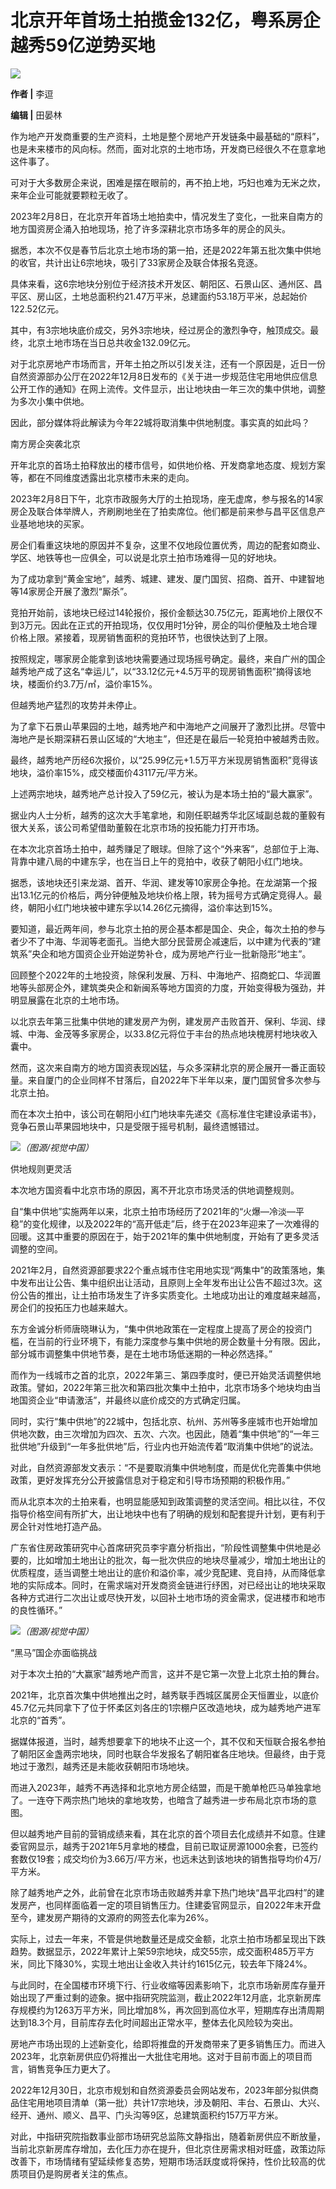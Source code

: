 # 北京开年首场土拍揽金132亿，粤系房企越秀59亿逆势买地

![](https://inews.gtimg.com/news_bt/O915C91uVJqqcRS-l2QAvQc1EcGt7MgLxoMWmK6-fl_cQAA/1000)

**作者 |** 李逗

**编辑 |** 田晏林

作为地产开发商重要的生产资料，土地是整个房地产开发链条中最基础的“原料”，也是未来楼市的风向标。然而，面对北京的土地市场，开发商已经很久不在意拿地这件事了。

可对于大多数房企来说，困难是摆在眼前的，再不拍上地，巧妇也难为无米之炊，来年企业可能就要颗粒无收了。

2023年2月8日，在北京开年首场土地拍卖中，情况发生了变化，一批来自南方的地方国资房企涌入拍地现场，抢了许多深耕北京市场多年的房企的风头。

据悉，本次不仅是春节后北京土地市场的第一拍，还是2022年第五批次集中供地的收官，共计出让6宗地块，吸引了33家房企及联合体报名竞逐。

具体来看，这6宗地块分别位于经济技术开发区、朝阳区、石景山区、通州区、昌平区、房山区，土地总面积约21.47万平米，总建面约53.18万平米，总起始价122.52亿元。

其中，有3宗地块底价成交，另外3宗地块，经过房企的激烈争夺，触顶成交。最终，北京土地市场在当日总共收金132.09亿元。

对于北京房地产市场而言，开年土拍之所以引发关注，还有一个原因是，近日一份自然资源部办公厅在2022年12月8日发布的《关于进一步规范住宅用地供应信息公开工作的通知》在网上流传。文件显示，出让地块由一年三次的集中供地，调整为多次小集中供地。

因此，部分媒体将此解读为今年22城将取消集中供地制度。事实真的如此吗？

南方房企突袭北京

开年北京的首场土拍释放出的楼市信号，如供地价格、开发商拿地态度、规划方案等，都在不同维度透露出北京楼市未来的走向。

2023年2月8日下午，北京市政服务大厅的土拍现场，座无虚席，参与报名的14家房企及联合体举牌人，齐刷刷地坐在了拍卖席位。他们都是前来参与昌平区信息产业基地地块的买家。

房企们看重这块地的原因并不复杂，这里不仅地段位置优秀，周边的配套如商业、学区、地铁等也一应俱全，可以说是北京土拍市场难得一见的好地块。

为了成功拿到“黄金宝地”，越秀、城建、建发、厦门国贸、招商、首开、中建智地等14家房企开展了激烈“厮杀”。

竞拍开始前，该地块已经过14轮报价，报价金额达30.75亿元，距离地价上限仅不到3万元。因此在正式的开拍现场，仅仅用时1分钟，房企的叫价便触及土地合理价格上限。紧接着，现房销售面积的竞拍环节，也很快达到了上限。

按照规定，哪家房企能拿到该地块需要通过现场摇号确定。最终，来自广州的国企越秀地产成了这名“幸运儿”，以“33.12亿元+4.5万平的现房销售面积”摘得该地块，楼面价约3.7万/㎡，溢价率15%。

但越秀地产猛烈的攻势并未停止。

为了拿下石景山苹果园的土地，越秀地产和中海地产之间展开了激烈比拼。尽管中海地产是长期深耕石景山区域的“大地主”，但还是在最后一轮竞拍中被越秀击败。

最终，越秀地产历经6次报价，以“25.99亿元+1.5万平方米现房销售面积”竞得该地块，溢价率15%，成交楼面价43117元/平方米。

上述两宗地块，越秀地产总计投入了59亿元，被认为是本场土拍的“最大赢家”。

据业内人士分析，越秀的这次大手笔拿地，和刚任职越秀华北区域副总裁的董毅有很大关系，该公司希望借助董毅在北京市场的投拓能力打开市场。

在本次北京首场土拍中，越秀赚足了眼球。但除了这个“外来客”，总部位于上海、背靠中建八局的中建东孚，也在当日上午的竞拍中，收获了朝阳小红门地块。

据悉，该地块还引来龙湖、首开、华润、建发等10家房企争抢。在龙湖第一个报出13.1亿元的价格后，两分钟便触及地块价格上限，转为摇号方式确定竞得人。最终，朝阳小红门地块被中建东孚以14.26亿元摘得，溢价率达到15%。

要知道，最近两年间，参与北京土拍的房企基本都是国企、央企，每次土拍的参与者少不了中海、华润等老面孔。当绝大部分民营房企减速后，以中建为代表的“建筑系”央企和地方国资企业开始逆势补仓，成为房地产行业一批新隐形“地主”。

回顾整个2022年的土地投资，除保利发展、万科、中海地产、招商蛇口、华润置地等头部房企外，建筑类央企和新闽系等地方国资的力度，开始变得极为强劲，并明显展露在北京的土地市场。

以北京去年第三批集中供地的建发房产为例，建发房产击败首开、保利、华润、绿城、中海、金茂等多家房企，以33.8亿元将位于丰台的热点地块槐房村地块收入囊中。

然而，这次来自南方的地方国资表现凶猛，与众多深耕北京的房企展开一番正面较量。来自厦门的企业同样不甘落后，自2022年下半年以来，厦门国贸曾多次参与北京土拍。

而在本次土拍中，该公司在朝阳小红门地块率先递交《高标准住宅建设承诺书》，竞争石景山苹果园地块中，只是受限于摇号机制，最终遗憾错过。

![](https://inews.gtimg.com/news_bt/OocDHUsw6dgaAK2bOkr4LAwNoRY5PunxgmsmOHgi0p5RwAA/1000)_（图源/视觉中国）_

供地规则更灵活

本次地方国资看中北京市场的原因，离不开北京市场灵活的供地调整规则。

自“集中供地”实施两年以来，北京土拍市场经历了2021年的“火爆—冷淡—平稳”的变化规律，以及2022年的“高开低走”后，终于在2023年迎来了一次难得的回暖。这其中重要的原因在于，始于2021年的集中供地制度，开始有了更多灵活调整的空间。

2021年2月，自然资源部要求22个重点城市住宅用地实现“两集中”的政策落地，集中发布出让公告、集中组织出让活动，且原则上全年发布出让公告不超过3次。这份公告的推出，让土拍市场发生了许多实质变化。土地成功出让的难度越来越高，房企们的投拓压力也越来越大。

东方金诚分析师唐晓琳认为，“集中供地政策在一定程度上提高了房企的投资门槛，在当前的行业环境下，有能力深度参与集中供地的房企数量十分有限。因此，部分城市调整集中供地节奏，是在土地市场低迷期的一种必然选择。”

而作为一线城市之首的北京，2022年第三、第四季度时，便已开始灵活调整供地政策。譬如，2022年第三批次和第四批次集中土拍中，北京市场多个地块均由当地国资企业“申请激活”，并最终以底价成交的方式确定归属。

同时，实行“集中供地”的22城中，包括北京、杭州、苏州等多座城市也开始增加供地次数，由三次增加为四次、五次、六次。也因此，随着“集中供地”的“一年三批供地”升级到“一年多批供地”后，行业内也开始流传着“取消集中供地”的说法。

对此，自然资源部发文表示：“不是要取消集中供地制度，而是优化完善集中供地政策，更好发挥充分公开披露信息对于稳定和引导市场预期的积极作用。”

而从北京本次的土拍来看，也明显能感知到政策调整的灵活空间。相比以往，不仅指导价格空间有所扩大，出让地块中也有了明确的规划和配套提升计划，更有利于房企针对性地打造产品。

广东省住房政策研究中心首席研究员李宇嘉分析指出，“阶段性调整集中供地是必要的，比如增加土地出让的批次，每一批次供应的地块尽量减少，增加土地出让的优质程度，适当调整土地出让的底价和溢价率，减少竞配建、竞自持，从而降低拿地的实际成本。同时，在需求端对开发商资金链进行纾困，对已经出让的地块采取各种方式进行二次出让或尽快开发，以回补土地市场的资金需求，促进楼市和地市的良性循环。”

![](https://inews.gtimg.com/news_bt/O-HKDdlepCdnFsnNhD_QyMasbO4U5q2SKpoqFyniCibpEAA/1000)_（图源/视觉中国）_

“黑马”国企亦面临挑战

对于本次土拍的“大赢家”越秀地产而言，这并不是它第一次登上北京土拍的舞台。

2021年，北京首次集中供地推出之时，越秀联手西城区属房企天恒置业，以底价45.7亿元共同拿下了位于怀柔区刘各庄的1宗棚户区改造地块，成为越秀地产进军北京的“首秀”。

据媒体报道，当时，越秀想要拿下的地块不止这一个，其不仅和天恒联合报名参拍了朝阳区金盏两宗地块，同时也联合华发报名了朝阳崔各庄地块。但最终，由于竞地过于激烈，越秀还是未能收获朝阳市场地块。

而进入2023年，越秀不再选择和北京地方房企结盟，而是干脆单枪匹马单独拿地了。一连夺下两宗热门地块的拿地攻势，也暗含了越秀进一步布局北京市场的意图。

但以越秀地产目前的营销成绩来看，其在北京的首个项目去化成绩并不如意。住建委官网显示，越秀于2021年5月拿地的楼盘，目前已取证房源1000余套，已签约套数仅19套；成交均价为3.66万/平方米，也远未达到该地块的销售指导均价4万/平方米。

除了越秀地产之外，此前曾在北京市场击败越秀并拿下热门地块“昌平北四村”的建发房产，也同样面临着一定的项目销售压力。住建委官网显示，自2022年末开盘至今，建发房产期待的文源府的网签去化率为26%。

实际上，过去一年来，不管是供地数量还是成交金额，北京土拍市场都呈现出下跌趋势。数据显示，2022年累计上架59宗地块，成交55宗，成交面积485万平方米，同比下降30%，实现土地出让金收入共计约1615亿元，较去年下降24%。

与此同时，在全国楼市环境下行、行业收缩等因素影响下，北京市场新房库存量开始出现了严重过剩的迹象。据中指研究院监测，截止2022年12月底，北京新房库存规模约为1263万平方米，同比增加8%，再次回到高位水平，短期库存出清周期达到18.3个月，目前库存去化时间超出正常水平，整体去化风险较为突出。

房地产市场出现的上述新变化，给即将推盘的开发商带来了更多销售压力。而进入2023年，北京新房供应仍将推出一大批住宅用地。这对于目前市面上的项目而言，销售竞争压力更大了。

2022年12月30日，北京市规划和自然资源委员会网站发布，2023年部分拟供商品住宅用地项目清单（第一批）共计17宗地块，涉及朝阳、丰台、石景山、大兴、经开、通州、顺义、昌平、门头沟等9区，总建筑面积约157万平方米。

对此，中指研究院指数事业部市场研究总监陈文静指出，随着新房供应不断放量，当前北京新房库存增加，去化压力亦在提升，但北京住房需求相对旺盛，政策边际改善下，市场情绪有望延续修复态势，短期市场活跃度或将保持，性价比较高的优质项目仍是购房者关注的焦点。


